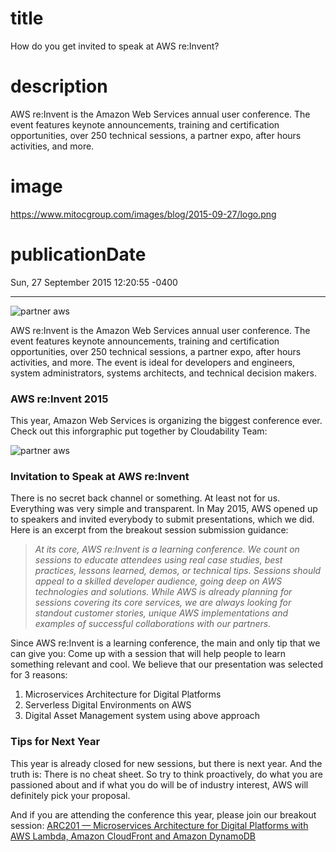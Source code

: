# title
How do you get invited to speak at AWS re:Invent?

# description
AWS re:Invent is the Amazon Web Services annual user conference. The event features keynote announcements, training and certification opportunities, over 250 technical sessions, a partner expo, after hours activities, and more.

# image
https://www.mitocgroup.com/images/blog/2015-09-27/logo.png

# publicationDate
Sun, 27 September 2015 12:20:55 -0400

---

<div class="img-post-left">
    <img src="/images/blog/2015-09-27/logo.png" alt="partner aws" />
</div>

AWS re:Invent is the Amazon Web Services annual user conference. The event features keynote announcements, training and certification opportunities, over 250 technical sessions, a partner expo, after hours activities, and more. The event is ideal for developers and engineers, system administrators, systems architects, and technical decision makers.

### AWS re:Invent 2015

This year, Amazon Web Services is organizing the biggest conference ever. Check out this inforgraphic put together by Cloudability Team:

<div class="padd25px">
    <img src="/images/blog/2015-09-27/banner.png" alt="partner aws" />
</div>

### Invitation to Speak at AWS re:Invent

There is no secret back channel or something. At least not for us. Everything was very simple and transparent. In May 2015, AWS opened up to speakers and invited everybody to submit presentations, which we did. Here is an excerpt from the breakout session submission guidance:

>_At its core, AWS re:Invent is a learning conference. We count on sessions to educate attendees using real case studies, best practices, lessons learned, demos, or technical tips. Sessions should appeal to a skilled developer audience, going deep on AWS technologies and solutions. While AWS is already planning for sessions covering its core services, we are always looking for standout customer stories, unique AWS implementations and examples of successful collaborations with our partners._

Since AWS re:Invent is a learning conference, the main and only tip that we can give you: Come up with a session that will help people to learn something relevant and cool. We believe that our presentation was selected for 3 reasons:

1. Microservices Architecture for Digital Platforms
2. Serverless Digital Environments on AWS
3. Digital Asset Management system using above approach

### Tips for Next Year
This year is already closed for new sessions, but there is next year. And the truth is: There is no cheat sheet. So try to think proactively, do what you are passioned about and if what you do will be of industry interest, AWS will definitely pick your proposal.

And if you are attending the conference this year, please join our breakout session: [ARC201 — Microservices Architecture for Digital Platforms with AWS Lambda, Amazon CloudFront and Amazon DynamoDB](https://www.portal.reinvent.awsevents.com/connect/sessionDetail.ww?SESSION_ID=1646&tclass=popup)
